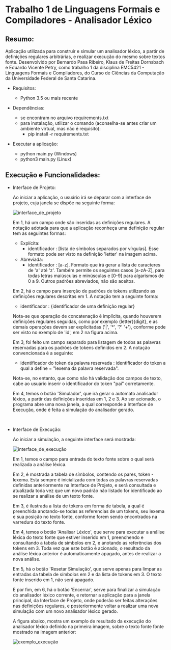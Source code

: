 # Trabalho 1 de Linguagens Formais e Compiladores - Analisador Léxico

## Resumo:
Aplicação utilizada para construir e simular um analisador léxico, a partir de definições regulares arbitrárias, e realizar execução do mesmo sobre textos fonte. 
Desenvolvido por Bernardo Pasa Ribeiro, Klaus de Freitas Dornsbach e Eduardo Vicente Petry, como trabalho 1 da disciplina EMC5421 - Linguagens Formais e Compiladores, do Curso      de Ciências da Computação da Universidade Federal de Santa Catarina.  

- Requisitos:
    - Python 3.5 ou mais recente

- Dependências:
    - se encontram no arquivo requirements.txt
    - para instalação, utilizar o comando (aconselha-se antes criar um ambiente virtual, mas não é requisito):
      - pip install -r requirements.txt

- Executar a aplicação:
    - python main.py (Windows)
    - python3 main.py (Linux)
  

## Execução e Funcionalidades:

- Interface de Projeto:

   Ao iniciar a aplicação, o usuário irá se deparar com a interface de projeto, cuja janela se dispõe na seguinte forma:
    
    ![interface_de_projeto](https://user-images.githubusercontent.com/48719874/129360768-715d13f8-25eb-4ceb-8703-86750d74e8df.png)

   Em 1, há um campo onde são inseridas as definições regulares. A notação adotada para que a aplicação reconheça uma definição regular tem as seguintes formas:
   - Explícita:
        - identificador : [lista de símbolos separados por vírgulas]. Esse formato pode ser visto na definição 'letter' na imagem acima.
   - Abreviada:
        - identificador : [a-z]. Formato que irá gerar a lista de caracteres de 'a' até 'z'. Também permite os seguintes casos [a-zA-Z], para todas letras maiúsculas e minúsculas e [0-9] para algarismos de 0 a 9. Outros padrões abreviados, não são aceitos.


    Em 2, há o campo para inserção de padrões de tokens utilizando as definições regulares descritas em 1. A notação tem a seguinte forma:
    
    - identificador : {identificador de uma definição regular}
    
    Nota-se que operação de concatenação é implícita, quando houverem definições regulares seguidas, como por exemplo {letter}{digit}, e as demais operações devem ser explicitadas       ('|', '*', '?' '+'), conforme pode ser visto no exemplo de 'id', em 2 na figura acima.
    
    Em 3, foi feito um campo separado para listagem de todos as palavras reservadas para os padrões de tokens definidos em 2. A notação convencionada é a seguinte:
     
    - identificador do token da palavra reservada : identificador do token a qual a define = "lexema da palavra reservada".
    
    Nota-se, no entanto, que como não há validação dos campos de texto, cabe ao usuário inserir o identificador do token "pai" corretamente.

    Em 4, temos o botão 'Simulador', que irá gerar o automato analisador léxico, a partir das definições inseridas em 1, 2 e 3. Ao ser acionado, o programa abre uma nova janela, a qual corresponde a Interface de Execução, onde é feita a simulação do analisador gerado.&nbsp;
    
&nbsp;
- Interface de Execução:
    
    Ao iniciar a simulação, a seguinte interface será mostrada:
    
    ![interface_de_execução](https://user-images.githubusercontent.com/48719874/129368385-abb89164-f0ca-423d-b605-e0309c06c6ec.png)

    Em 1, temos o campo para entrada do texto fonte sobre o qual será realizada a análise léxica.
    
    Em 2, é mostrada a tabela de símbolos, contendo os pares, token - lexema. Esta sempre é inicializada com todas as palavras reservadas definidas anteriormente na Interface de Projeto, e será consultada e atualizada toda vez que um novo padrão não listado for identificado ao se realizar a análise de um texto fonte.
    
    Em 3, é ilustrada a lista de tokens em forma de tabela, a qual é preenchida anotando-se todas as referencias de um tokens, seu lexema e sua posição no texto fonte, conforme forem sendo encontrados na varredura do texto fonte.
    
    Em 4, temos o botão 'Analisar Léxico', que serve para executar a análise léxica do texto fonte que estiver inserido em 1, preenchendo e consultando a tabela de símbolos em 2, e anotando as referências dos tokens em 3. Toda vez que este botão é acionado, o resultado da análise léxica anterior é automaticamente apagado, antes de realizar a nova análise.
    
    Em 5, há o botão 'Resetar Simulação', que serve apenas para limpar as entradas da tabela de símbolos em 2 e da lista de tokens em 3. O texto fonte inserido em 1, não será apagado.
    
    E por fim, em 6, há o botão 'Encerrar', serve para finalizar a simulação do analisador léxico corrente, e retornar a aplicação para a janela principal, da Interface de Projeto, onde poderão ser feitas alterações nas definições regulares, e posteriormente voltar a realizar uma nova simulação com um novo analisador léxico gerado.

    A figura abaixo, mostra um exemplo de resultado da execução do analisador léxico definido na primeira imagem, sobre o texto fonte fonte mostrado na imagem anterior:
    
    ![exemplo_execução](https://user-images.githubusercontent.com/48719874/129371099-09477109-69f4-46b5-8dda-98fde9d76530.png)


